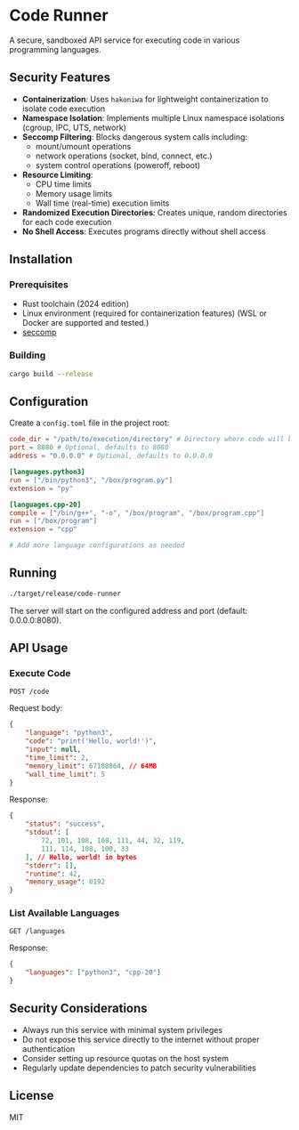 # Code Runner

A secure, sandboxed API service for executing code in various programming languages.

## Security Features

- **Containerization**: Uses `hakoniwa` for lightweight containerization to isolate code execution
- **Namespace Isolation**: Implements multiple Linux namespace isolations (cgroup, IPC, UTS, network)
- **Seccomp Filtering**: Blocks dangerous system calls including:
    - mount/umount operations
    - network operations (socket, bind, connect, etc.)
    - system control operations (poweroff, reboot)
- **Resource Limiting**:
    - CPU time limits
    - Memory usage limits
    - Wall time (real-time) execution limits
- **Randomized Execution Directories**: Creates unique, random directories for each code execution
- **No Shell Access**: Executes programs directly without shell access

## Installation

### Prerequisites

- Rust toolchain (2024 edition)
- Linux environment (required for containerization features) (WSL or Docker are supported and tested.)
- [seccomp](https://github.com/libseccomp-rs/libseccomp-rs#requirements)

### Building

```bash
cargo build --release
```

## Configuration

Create a `config.toml` file in the project root:

```toml
code_dir = "/path/to/execution/directory" # Directory where code will be executed
port = 8080 # Optional, defaults to 8080
address = "0.0.0.0" # Optional, defaults to 0.0.0.0

[languages.python3]
run = ["/bin/python3", "/box/program.py"]
extension = "py"

[languages.cpp-20]
compile = ["/bin/g++", "-o", "/box/program", "/box/program.cpp"]
run = ["/box/program"]
extension = "cpp"

# Add more language configurations as needed
```

## Running

```bash
./target/release/code-runner
```

The server will start on the configured address and port (default: 0.0.0.0:8080).

## API Usage

### Execute Code

```http
POST /code
```

Request body:

```json
{
	"language": "python3",
	"code": "print('Hello, world!')",
	"input": null,
	"time_limit": 2,
	"memory_limit": 67108864, // 64MB
	"wall_time_limit": 5
}
```

Response:

```json
{
	"status": "success",
	"stdout": [
		72, 101, 108, 108, 111, 44, 32, 119,
		111, 114, 108, 100, 33
	], // Hello, world! in bytes
	"stderr": [],
	"runtime": 42,
	"memory_usage": 8192
}
```

### List Available Languages

```http
GET /languages
```

Response:

```json
{
	"languages": ["python3", "cpp-20"]
}
```

## Security Considerations

- Always run this service with minimal system privileges
- Do not expose this service directly to the internet without proper authentication
- Consider setting up resource quotas on the host system
- Regularly update dependencies to patch security vulnerabilities

## License

MIT
